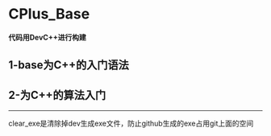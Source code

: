 # CPlus_Base







**代码用DevC++进行构建**





## 1-base为C++的入门语法







## 2-为C++的算法入门







---



clear_exe是清除掉dev生成exe文件，防止github生成的exe占用git上面的空间